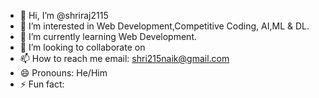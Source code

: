 - 👋 Hi, I’m @shriraj2115
- 👀 I’m interested in Web Development,Competitive Coding, AI,ML & DL.
- 🌱 I’m currently learning Web Development.
- 💞️ I’m looking to collaborate on 
- 📫 How to reach me email: shri215naik@gmail.com
- 😄 Pronouns: He/Him
- ⚡ Fun fact: 

<!---
shriraj2115/shriraj2115 is a ✨ special ✨ repository because its `README.md` (this file) appears on your GitHub profile.
You can click the Preview link to take a look at your changes.
--->

